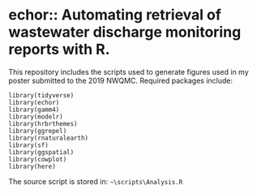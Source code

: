 # echor:: Automating retrieval of wastewater discharge monitoring reports with R.

This repository includes the scripts used to generate figures used in my poster submitted to the 2019 NWQMC. Required packages include:

```
library(tidyverse)
library(echor)
library(gamm4)
library(modelr)
library(hrbrthemes)
library(ggrepel)
library(rnaturalearth)
library(sf)
library(ggspatial)
library(cowplot)
library(here)
```

The source script is stored in: `~\scripts\Analysis.R`

